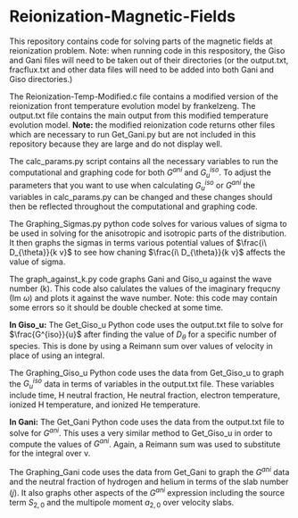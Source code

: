 # Reionization-Magnetic-Fields
This repository contains code for solving parts of the magnetic fields at reionization problem. Note: when running code in this respository, the Giso and Gani files will need to be taken out of their directories (or the output.txt, fracflux.txt and other data files will need to be added into both Gani and Giso directories.)

The Reionization-Temp-Modified.c file contains a modified version of the reionization front temperature evolution model by frankelzeng. The output.txt file contains the main output from this modified temperature evolution model. __Note:__ the modified reionization code returns other files which are necessary to run Get_Gani.py but are not included in this repository because they are large and do not display well.

The calc_params.py script contains all the necessary variables to run the computational and graphing code for both $G^{ani}$ and $G^{iso}_u$. To adjust the parameters that you want to use when calculating $G^{iso}_u$ or $G^{ani}$ the variables in calc_params.py can be changed and these changes should then be reflected throughout the computational and graphing code.

The Graphing_Sigmas.py python code solves for various values of sigma to be used in solving for the anisotropic and isotropic parts of the distribution.
It then graphs the sigmas in terms various potential values of $\frac{i\ D_{\theta}}{k v}$ to see how chaning $\frac{i\ D_{\theta}}{k v}$ affects the value of sigma.

The graph_against_k.py code graphs Gani and Giso_u against the wave number (k). This code also calulates the values of the imaginary frequcny (Im $\omega$) and plots it against the wave number. Note: this code may contain some errors so it should be double checked at some time.

__In Giso_u:__
The Get_Giso_u Python code uses the output.txt file to solve for $\frac{G^{iso}}{u}$ after finding the value of $D_{\theta}$ for a specific number of species. This is done by using a Reimann sum over values of velocity in place of using an integral.

The Graphing_Giso_u Python code uses the data from Get_Giso_u to graph the $G^{iso}_u$ data in terms of variables in the output.txt file. These variables include time, H neutral fraction, He neutral fraction, electron temperature, ionized H temperature, and ionized He temperature.

__In Gani:__
The Get_Gani Python code uses the data from the output.txt file to solve for $G^{ani}$. This uses a very similar method to Get_Giso_u in order to compute the values of $G^{ani}$. Again, a Reimann sum was used to substitute for the integral over v.

The Graphing_Gani code uses the data from Get_Gani to graph the $G^{ani}$ data and the neutral fraction of hydrogen and helium in terms of the slab number ($j$). It also graphs other aspects of the $G^{ani}$ expression including the source term $S_{2,0}$ and the multipole moment $a_{2,0}$ over velocity slabs.
